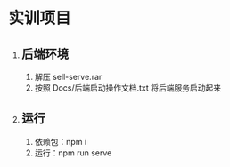 # 实训项目

1. ## 后端环境

    1. 解压 sell-serve.rar
    2. 按照 Docs/后端启动操作文档.txt 将后端服务启动起来

2. ## 运行

    1. 依赖包：npm i
    2. 运行：npm run serve
